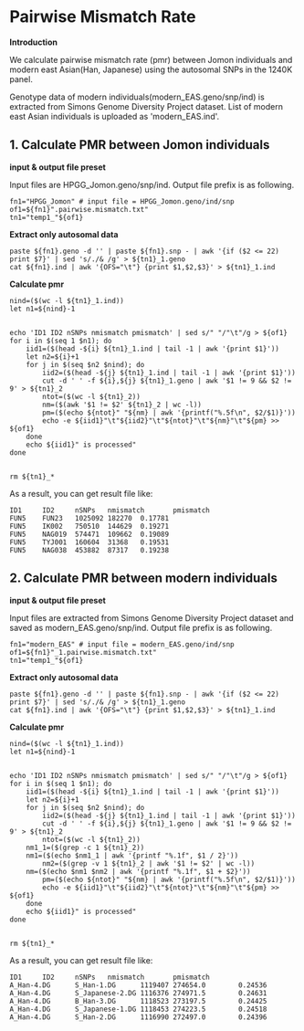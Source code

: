 # Pairwise Mismatch Rate

**Introduction**

We calculate pairwise mismatch rate (pmr) between Jomon individuals and modern east Asian(Han, Japanese) using the autosomal SNPs in the 1240K panel.

Genotype data of modern individuals(modern_EAS.geno/snp/ind) is extracted from Simons Genome Diversity Project dataset. List of modern east Asian individuals is uploaded as 'modern_EAS.ind'.

## 1. Calculate PMR between Jomon individuals

**input & output file preset**

Input files are HPGG_Jomon.geno/snp/ind.
Output file prefix is as following.

```
fn1="HPGG_Jomon" # input file = HPGG_Jomon.geno/ind/snp
of1=${fn1}".pairwise.mismatch.txt"
tn1="temp1_"${of1}
```

**Extract only autosomal data**

```
paste ${fn1}.geno -d '' | paste ${fn1}.snp - | awk '{if ($2 <= 22) print $7}' | sed 's/./& /g' > ${tn1}_1.geno
cat ${fn1}.ind | awk '{OFS="\t"} {print $1,$2,$3}' > ${tn1}_1.ind
```

**Calculate pmr**

```
nind=($(wc -l ${tn1}_1.ind))
let n1=${nind}-1


echo 'ID1 ID2 nSNPs nmismatch pmismatch' | sed s/" "/"\t"/g > ${of1}
for i in $(seq 1 $n1); do
    iid1=($(head -${i} ${tn1}_1.ind | tail -1 | awk '{print $1}'))
    let n2=${i}+1
    for j in $(seq $n2 $nind); do
        iid2=($(head -${j} ${tn1}_1.ind | tail -1 | awk '{print $1}'))
        cut -d ' ' -f ${i},${j} ${tn1}_1.geno | awk '$1 != 9 && $2 != 9' > ${tn1}_2
        ntot=($(wc -l ${tn1}_2))
        nm=($(awk '$1 != $2' ${tn1}_2 | wc -l))
        pm=($(echo ${ntot}" "${nm} | awk '{printf("%.5f\n", $2/$1)}'))
        echo -e ${iid1}"\t"${iid2}"\t"${ntot}"\t"${nm}"\t"${pm} >> ${of1}
    done
    echo ${iid1}" is processed"
done


rm ${tn1}_*
```

As a result, you can get result file like:
```
ID1     ID2     nSNPs   nmismatch       pmismatch
FUN5    FUN23   1025092 182270  0.17781
FUN5    IK002   750510  144629  0.19271
FUN5    NAG019  574471  109662  0.19089
FUN5    TYJ001  160604  31368   0.19531
FUN5    NAG038  453882  87317   0.19238
```

## 2. Calculate PMR between modern individuals

**input & output file preset**

Input files are extracted from Simons Genome Diversity Project dataset and saved as modern_EAS.geno/snp/ind.
Output file prefix is as following.

```
fn1="modern_EAS" # input file = modern_EAS.geno/ind/snp
of1=${fn1}"_1.pairwise.mismatch.txt"
tn1="temp1_"${of1}
```

**Extract only autosomal data**

```
paste ${fn1}.geno -d '' | paste ${fn1}.snp - | awk '{if ($2 <= 22) print $7}' | sed 's/./& /g' > ${tn1}_1.geno
cat ${fn1}.ind | awk '{OFS="\t"} {print $1,$2,$3}' > ${tn1}_1.ind
```

**Calculate pmr**

```
nind=($(wc -l ${tn1}_1.ind))
let n1=${nind}-1


echo 'ID1 ID2 nSNPs nmismatch pmismatch' | sed s/" "/"\t"/g > ${of1}
for i in $(seq 1 $n1); do
    iid1=($(head -${i} ${tn1}_1.ind | tail -1 | awk '{print $1}'))
    let n2=${i}+1
    for j in $(seq $n2 $nind); do
        iid2=($(head -${j} ${tn1}_1.ind | tail -1 | awk '{print $1}'))
        cut -d ' ' -f ${i},${j} ${tn1}_1.geno | awk '$1 != 9 && $2 != 9' > ${tn1}_2
        ntot=($(wc -l ${tn1}_2))
	nm1_1=($(grep -c 1 ${tn1}_2))
	nm1=($(echo $nm1_1 | awk '{printf "%.1f", $1 / 2}'))
        nm2=($(grep -v 1 ${tn1}_2 | awk '$1 != $2' | wc -l))
	nm=($(echo $nm1 $nm2 | awk '{printf "%.1f", $1 + $2}'))
        pm=($(echo ${ntot}" "${nm} | awk '{printf("%.5f\n", $2/$1)}'))
        echo -e ${iid1}"\t"${iid2}"\t"${ntot}"\t"${nm}"\t"${pm} >> ${of1}
    done
    echo ${iid1}" is processed"
done


rm ${tn1}_*
```

As a result, you can get result file like:

```
ID1     ID2     nSNPs   nmismatch       pmismatch
A_Han-4.DG      S_Han-1.DG      1119407 274654.0        0.24536
A_Han-4.DG      S_Japanese-2.DG 1116376 274971.5        0.24631
A_Han-4.DG      B_Han-3.DG      1118523 273197.5        0.24425
A_Han-4.DG      S_Japanese-1.DG 1118453 274223.5        0.24518
A_Han-4.DG      S_Han-2.DG      1116990 272497.0        0.24396
```
